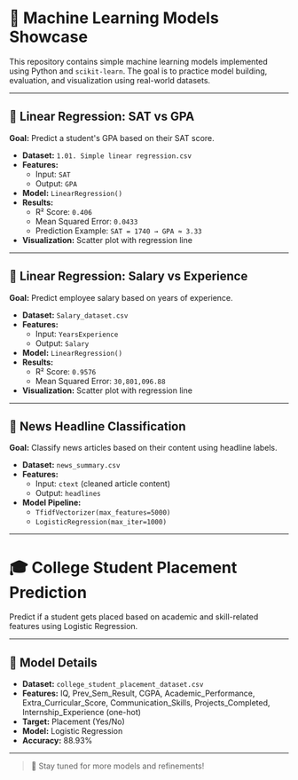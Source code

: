 # 📘 Machine Learning Models Showcase

This repository contains simple machine learning models implemented using Python and `scikit-learn`. The goal is to practice model building, evaluation, and visualization using real-world datasets.

---

## 🔹 Linear Regression: SAT vs GPA

**Goal:** Predict a student's GPA based on their SAT score.

- **Dataset:** `1.01. Simple linear regression.csv`
- **Features:**
  - Input: `SAT`
  - Output: `GPA`
- **Model:** `LinearRegression()`
- **Results:**
  - R² Score: `0.406`
  - Mean Squared Error: `0.0433`
  - Prediction Example: `SAT = 1740 → GPA ≈ 3.33`
- **Visualization:** Scatter plot with regression line

---

## 🔹 Linear Regression: Salary vs Experience

**Goal:** Predict employee salary based on years of experience.

- **Dataset:** `Salary_dataset.csv`
- **Features:**
  - Input: `YearsExperience`
  - Output: `Salary`
- **Model:** `LinearRegression()`
- **Results:**
  - R² Score: `0.9576`
  - Mean Squared Error: `30,801,096.88`
- **Visualization:** Scatter plot with regression line

---

## 🔹 News Headline Classification

**Goal:** Classify news articles based on their content using headline labels.

- **Dataset:** `news_summary.csv`
- **Features:**
  - Input: `ctext` (cleaned article content)
  - Output: `headlines`
- **Model Pipeline:**
  - `TfidfVectorizer(max_features=5000)`
  - `LogisticRegression(max_iter=1000)`
---

# 🎓 College Student Placement Prediction

Predict if a student gets placed based on academic and skill-related features using Logistic Regression.

---

## 🔹 Model Details

- **Dataset:** `college_student_placement_dataset.csv`
- **Features:** IQ, Prev_Sem_Result, CGPA, Academic_Performance, Extra_Curricular_Score, Communication_Skills, Projects_Completed, Internship_Experience (one-hot)
- **Target:** Placement (Yes/No)
- **Model:** Logistic Regression
- **Accuracy:** 88.93%

---



> 🚀 Stay tuned for more models and refinements!
